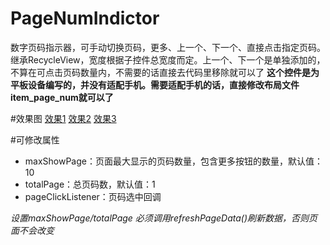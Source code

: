 # PageNumIndictor
数字页码指示器，可手动切换页码，更多、上一个、下一个、直接点击指定页码。
继承RecycleView，宽度根据子控件总宽度而定。上一个、下一个是单独添加的，不算在可点击页码数量内，不需要的话直接去代码里移除就可以了
**这个控件是为平板设备编写的，并没有适配手机。需要适配手机的话，直接修改布局文件item_page_num就可以了**

#效果图
[效果1](https://github.com/QX-Zach/PageNumIndictor/blob/main/screenshot/screenshot1.png)
[效果2](https://github.com/QX-Zach/PageNumIndictor/blob/main/screenshot/screenshot2.png)
[效果3](https://github.com/QX-Zach/PageNumIndictor/blob/main/screenshot/scheenshot3.png)

#可修改属性
* maxShowPage：页面最大显示的页码数量，包含更多按钮的数量，默认值：10
* totalPage：总页码数，默认值：1
* pageClickListener：页码选中回调

*设置maxShowPage/totalPage 必须调用refreshPageData()刷新数据，否则页面不会改变*